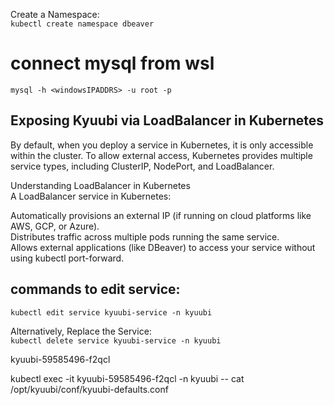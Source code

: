 Create a Namespace:  
```kubectl create namespace dbeaver```   

# connect mysql from wsl  
```
mysql -h <windowsIPADDRS> -u root -p
```

## Exposing Kyuubi via LoadBalancer in Kubernetes  
By default, when you deploy a service in Kubernetes, it is only accessible within the cluster. To allow external access, Kubernetes   provides multiple service types, including ClusterIP, NodePort, and LoadBalancer.  

Understanding LoadBalancer in Kubernetes  
A LoadBalancer service in Kubernetes:  

Automatically provisions an external IP (if running on cloud platforms like AWS, GCP, or Azure).  
Distributes traffic across multiple pods running the same service.   
Allows external applications (like DBeaver) to access your service without using kubectl port-forward.  

## commands to edit service:  
```kubectl edit service kyuubi-service -n kyuubi```

Alternatively, Replace the Service:  
```kubectl delete service kyuubi-service -n kyuubi```

kyuubi-59585496-f2qcl

kubectl exec -it kyuubi-59585496-f2qcl -n kyuubi -- cat /opt/kyuubi/conf/kyuubi-defaults.conf






